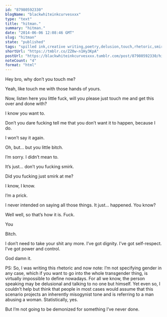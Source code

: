 ```yaml
---
id: "87980592330"
blogName: "blackwhiteinkcurvesxxx"
type: "text"
title: "hitman."
summary: "hitman."
date: "2014-06-06 12:08:46 GMT"
slug: "hitman"
state: "published"
tags: "spilled ink,creative writing,poetry,delusion,touch,rhetoric,smirk"
shortUrl: "https://tmblr.co/ZZ0w-n1Hy3KpA"
postUrl: "https://blackwhiteinkcurvesxxx.tumblr.com/post/87980592330/hitman"
noteCount: "4"
format: "html"
---
```


Hey bro, why don’t you touch me?

Yeah, like touch me with those hands of yours.

Now, listen here you little fuck, will you please just touch me and get this over and done with?

I know you want to.

Don’t you dare fucking tell me that you don’t want it to happen, because I do.

I won’t say it again. 

Oh, but… but you little bitch.

I’m sorry. I didn’t mean to. 

It’s just… don’t you fucking smirk.

Did you fucking just smirk at me? 

I know, I know. 

I’m a prick.

I never intended on saying all those things. It just… happened. You know? 

Well well, so that’s how it is. Fuck.

You

Bitch.

I don’t need to take your shit any more. I’ve got dignity. I’ve got self-respect. I’ve got power and control. 

God damn it.

PS: So, I was writing this rhetoric and now note: I’m not specifying gender in any case, which if you want to go into the whole transgender thing, is virtually impossible to define nowadays. For all we know, the person speaking may be delusional and talking to no one but himself. Yet even so, I couldn’t help but think that people in most cases would assume that this scenario projects an inherently misogynist tone and is referring to a man abusing a woman. Statistically, yes. 

But I’m not going to be demonized for something I’ve never done.